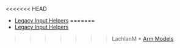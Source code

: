 <<<<<<< HEAD
* [Legacy Input Helpers](index)
=======
* [Legacy Input Helpers](index)
>>>>>>> LachlanM
	* [Arm Models](ArmModels)